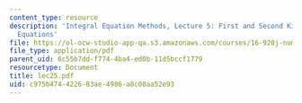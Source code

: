 ```yaml
---
content_type: resource
description: 'Integral Equation Methods, Lecture 5: First and Second Kind Potential
  Equations'
file: https://ol-ocw-studio-app-qa.s3.amazonaws.com/courses/16-920j-numerical-methods-for-partial-differential-equations-sma-5212-spring-2003/c975b474422683ae4986a8c08aa52e93_lec25.pdf
file_type: application/pdf
parent_uid: 6c55b7dd-f774-4ba4-ed0b-11d5bccf1779
resourcetype: Document
title: lec25.pdf
uid: c975b474-4226-83ae-4986-a8c08aa52e93
---
```

